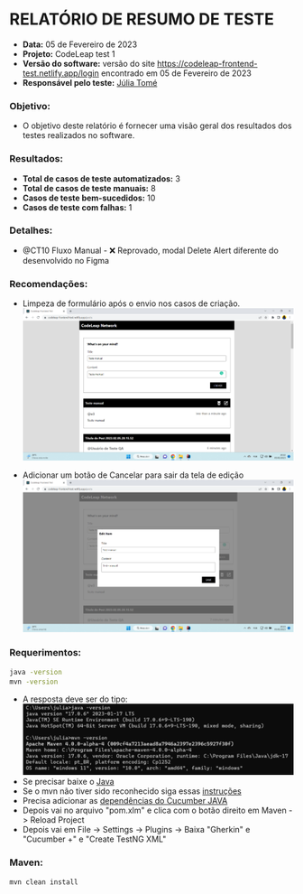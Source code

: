 # RELATÓRIO DE RESUMO DE TESTE
- **Data:** 05 de Fevereiro de 2023
- **Projeto:** CodeLeap test 1
- **Versão do software:** versão do site https://codeleap-frontend-test.netlify.app/login encontrado em 05 de Fevereiro de 2023
- **Responsável pelo teste:**  [Júlia Tomé](https://github.com/juliatomeds)


### **Objetivo:**
- O objetivo deste relatório é fornecer uma visão geral dos resultados dos testes realizados no software.


### **Resultados:**
- **Total de casos de teste automatizados:** 3
- **Total de casos de teste manuais:** 8
- **Casos de teste bem-sucedidos:** 10
- **Casos de teste com falhas:** 1


### **Detalhes:**
- @CT10 Fluxo Manual - ❌ Reprovado, modal Delete Alert diferente do desenvolvido no Figma


### **Recomendações:**
- Limpeza de formulário após o envio nos casos de criação.
![img.png](img.png)


- Adicionar um botão de Cancelar para sair da tela de edição
![img_1.png](img_1.png)

### **Requerimentos:**
``` bash
java -version
mvn -version
``` 
- A resposta deve ser do tipo:
![img_2.png](img_2.png)
- Se precisar baixe o [Java](https://www.oracle.com/java/technologies/downloads/#jdk17-windows)
- Se o mvn não tiver sido reconhecido siga essas [instruções](https://www.youtube.com/watch?v=-ucX5w8Zm8s)
- Precisa adicionar as [dependências do Cucumber JAVA](https://mvnrepository.com/artifact/io.cucumber/cucumber-java)
- Depois vai no arquivo "pom.xlm" e clica com o botão direito em Maven -> Reload Project
- Depois vai em File -> Settings -> Plugins -> Baixa "Gherkin" e "Cucumber +" e "Create TestNG XML"

### **Maven:**
``` bash
mvn clean install
```

